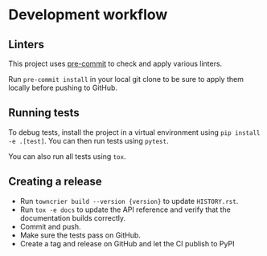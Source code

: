 # Development workflow

## Linters

This project uses [pre-commit](https://pre-commit.com/) to check and apply various
linters.

Run `pre-commit install` in your local git clone to be sure to apply them locally before
pushing to GitHub.

## Running tests

To debug tests, install the project in a virtual environment using
`pip install -e .[test]`. You can then run tests using `pytest`.

You can also run all tests using `tox`.

## Creating a release

- Run `towncrier build --version {version}` to update `HISTORY.rst`.
- Run `tox -e docs` to update the API reference and verify that the documentation builds
  correctly.
- Commit and push.
- Make sure the tests pass on GitHub.
- Create a tag and release on GitHub and let the CI publish to PyPI
